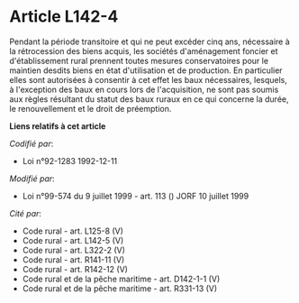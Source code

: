 # Article L142-4

Pendant la période transitoire et qui ne peut excéder cinq ans, nécessaire à la rétrocession des biens acquis, les sociétés
d'aménagement foncier et d'établissement rural prennent toutes mesures conservatoires pour le maintien desdits biens en état
d'utilisation et de production. En particulier elles sont autorisées à consentir à cet effet les baux nécessaires, lesquels,
à l'exception des baux en cours lors de l'acquisition, ne sont pas soumis aux règles résultant du statut des baux ruraux en
ce qui concerne la durée, le renouvellement et le droit de préemption.

**Liens relatifs à cet article**

_Codifié par_:

  - Loi n°92-1283 1992-12-11

_Modifié par_:

  - Loi n°99-574 du 9 juillet 1999 - art. 113 () JORF 10 juillet 1999

_Cité par_:

  - Code rural - art. L125-8 (V)
  - Code rural - art. L142-5 (V)
  - Code rural - art. L322-2 (V)
  - Code rural - art. R141-11 (V)
  - Code rural - art. R142-12 (V)
  - Code rural et de la pêche maritime - art. D142-1-1 (V)
  - Code rural et de la pêche maritime - art. R331-13 (V)

